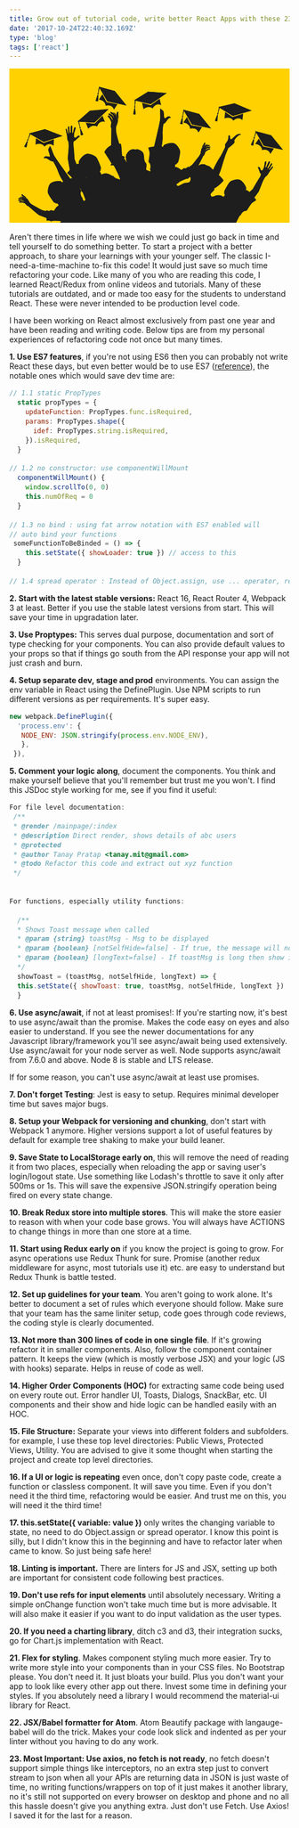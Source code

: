 ```yaml
---
title: Grow out of tutorial code, write better React Apps with these 23 tips!
date: '2017-10-24T22:40:32.169Z'
type: 'blog'
tags: ['react']
---
```


![Graudate from Tutorial Code in React](./graduate-from-tutorial-code.jpg)

Aren't there times in life where we wish we could just go back in time and tell yourself to do something better. To start a project with a better approach, to share your learnings with your younger self. The classic I-need-a-time-machine to-fix this code! It would just save so much time refactoring your code. Like many of you who are reading this code, I learned React/Redux from online videos and tutorials. Many of these tutorials are outdated, and or made too easy for the students to understand React. These were never intended to be production level code.

I have been working on React almost exclusively from past one year and have been reading and writing code. Below tips are from my personal experiences of refactoring code not once but many times.

**1. Use ES7 features**, if you're not using ES6 then you can probably not write React these days, but even better would be to use ES7 ([reference](https://babeljs.io/blog/2015/06/07/react-on-es6-plus)), the notable ones which would save dev time are:
```javascript
// 1.1 static PropTypes
  static propTypes = {
    updateFunction: PropTypes.func.isRequired,
    params: PropTypes.shape({
      idef: PropTypes.string.isRequired,
    }).isRequired,
  }

// 1.2 no constructor: use componentWillMount
  componentWillMount() {
    window.scrollTo(0, 0)
    this.numOfReq = 0
  }

// 1.3 no bind : using fat arrow notation with ES7 enabled will
// auto bind your functions
 someFunctionToBeBinded = () => {
    this.setState({ showLoader: true }) // access to this
  }

// 1.4 spread operator : Instead of Object.assign, use ... operator, resulting in cleaner code
  ```
**2. Start with the latest stable versions:** React 16, React Router 4, Webpack 3 at least. Better if you use the stable latest versions from start. This will save your time in upgradation later.

**3. Use Proptypes:** This serves dual purpose, documentation and sort of type checking for your components. You can also provide default values to your props so that if things go south from the API response your app will not just crash and burn.

**4. Setup separate dev, stage and prod** environments. You can assign the env variable in React using the DefinePlugin. Use NPM scripts to run different versions as per requirements. It's super easy.

```javascript
new webpack.DefinePlugin({
  'process.env': {
   NODE_ENV: JSON.stringify(process.env.NODE_ENV),
   },
 }),
 ```

**5. Comment your logic along**, document the components. You think and make yourself believe that you'll remember but trust me you won't. I find this JSDoc style working for me, see if you find it useful:

```javascript
For file level documentation:
 /**
 * @render /mainpage/:index
 * @description Direct render, shows details of abc users
 * @protected
 * @author Tanay Pratap <tanay.mit@gmail.com>
 * @todo Refactor this code and extract out xyz function
 */


For functions, especially utility functions:
 
  /**
  * Shows Toast message when called
  * @param {string} toastMsg - Msg to be displayed
  * @param {boolean} [notSelfHide=false] - If true, the message will not autohide after ttl.
  * @param {boolean} [longText=false] - If toastMsg is long then show in smaller fonts.
  */
  showToast = (toastMsg, notSelfHide, longText) => {
  this.setState({ showToast: true, toastMsg, notSelfHide, longText })
  }
```

**6. Use async/await**, if not at least promises!: If you're starting now, it's best to use async/await than the promise. Makes the code easy on eyes and also easier to understand. If you see the newer documentations for any Javascript library/framework you'll see async/await being used extensively. Use async/await for your node server as well. Node supports async/await from 7.6.0 and above. Node 8 is stable and LTS release. 

If for some reason, you can't use async/await at least use promises.

**7. Don't forget Testing**: Jest is easy to setup. Requires minimal developer time but saves major bugs.

**8. Setup your Webpack for versioning and chunking**, don't start with Webpack 1 anymore. Higher versions support a lot of useful features by default for example tree shaking to make your build leaner.

**9. Save State to LocalStorage early on**, this will remove the need of reading it from two places, especially when reloading the app or saving user's login/logout state. Use something like Lodash's throttle to save it only after 500ms or 1s. This will save the expensive JSON.stringify operation being fired on every state change.

**10. Break Redux store into multiple stores**. This will make the store easier to reason with when your code base grows. You will always have ACTIONS to change things in more than one store at a time.

**11. Start using Redux early on** if you know the project is going to grow. For async operations use Redux Thunk for sure. Promise (another redux middleware for async, most tutorials use it) etc. are easy to understand but Redux Thunk is battle tested.

**12. Set up guidelines for your team**. You aren't going to work alone. It's better to document a set of rules which everyone should follow. Make sure that your team has the same liniter setup, code goes through code reviews, the coding style is clearly documented.

**13. Not more than 300 lines of code in one single file**. If it's growing refactor it in smaller components. Also, follow the component container pattern. It keeps the view (which is mostly verbose JSX) and your logic (JS with hooks) separate. Helps in reuse of code as well.

**14. Higher Order Components (HOC)** for extracting same code being used on every route out. Error handler UI, Toasts, Dialogs, SnackBar, etc. UI components and their show and hide logic can be handled easily with an HOC. 

**15. File Structure:** Separate your views into different folders and subfolders. for example, I use these top level directories: Public Views, Protected Views, Utility. You are advised to give it some thought when starting the project and create top level directories. 

**16. If a UI or logic is repeating** even once, don't copy paste code, create a function or classless component. It will save you time. Even if you don't need it the third time, refactoring would be easier. And trust me on this, you will need it the third time!

**17. this.setState({ variable: value })** only writes the changing variable to state, no need to do Object.assign or spread operator. I know this point is silly, but I didn't know this in the beginning and have to refactor later when came to know. So just being safe here! 

**18. Linting is important.** There are linters for JS and JSX, setting up both are important for consistent code following best practices.

**19. Don't use refs for input elements** until absolutely necessary. Writing a simple onChange function won't take much time but is more advisable. It will also make it easier if you want to do input validation as the user types.

**20. If you need a charting library**, ditch c3 and d3, their integration sucks, go for Chart.js implementation with React.

**21. Flex for styling**. Makes component styling much more easier. Try to write more style into your components than in your CSS files. No Bootstrap please. You don't need it. It just bloats your build. Plus you don't want your app to look like every other app out there. Invest some time in defining your styles. If you absolutely need a library I would recommend the material-ui library for React.

**22. JSX/Babel formatter for Atom**. Atom Beautify package with langauge-babel will do the trick. Makes your code look slick and indented as per your linter without you having to do any work.

**23. Most Important: Use axios, no fetch is not ready**, no fetch doesn't support simple things like interceptors, no an extra step just to convert stream to json when all your APIs are returning data in JSON is just waste of time, no writing functions/wrappers on top of it just makes it another library, no it's still not supported on every browser on desktop and phone and no all this hassle doesn't give you anything extra. Just don't use Fetch. Use Axios! I saved it for the last for a reason.



